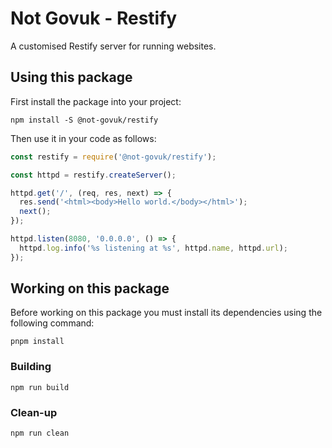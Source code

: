 Not Govuk - Restify
===================

A customised Restify server for running websites.


Using this package
------------------

First install the package into your project:

```shell
npm install -S @not-govuk/restify
```

Then use it in your code as follows:

```js
const restify = require('@not-govuk/restify');

const httpd = restify.createServer();

httpd.get('/', (req, res, next) => {
  res.send('<html><body>Hello world.</body></html>');
  next();
});

httpd.listen(8080, '0.0.0.0', () => {
  httpd.log.info('%s listening at %s', httpd.name, httpd.url);
});
```


Working on this package
-----------------------

Before working on this package you must install its dependencies using
the following command:

```shell
pnpm install
```


### Building

```shell
npm run build
```


### Clean-up

```shell
npm run clean
```
